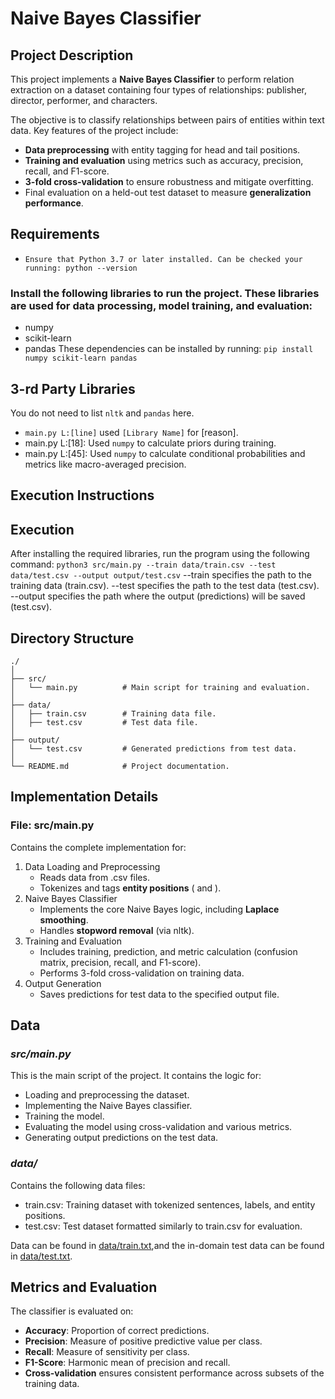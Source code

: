 # Naive Bayes Classifier

## Project Description
This project implements a **Naive Bayes Classifier** to perform relation extraction on a dataset containing four types of relationships: publisher, director, performer, and characters.

The objective is to classify relationships between pairs of entities within text data.
Key features of the project include:

- **Data preprocessing** with entity tagging for head and tail positions.
- **Training and evaluation** using metrics such as accuracy, precision, recall, and F1-score.
- **3-fold cross-validation** to ensure robustness and mitigate overfitting.
- Final evaluation on a held-out test dataset to measure **generalization performance**.

## Requirements
- `Ensure that Python 3.7 or later installed. Can be checked your running: python --version`
### Install the following libraries to run the project. These libraries are used for data processing, model training, and evaluation:
  - numpy
  - scikit-learn
  - pandas
These dependencies can be installed by running: `pip install numpy scikit-learn pandas`

## 3-rd Party Libraries
You do not need to list `nltk` and `pandas` here.

* `main.py L:[line]` used `[Library Name]` for [reason].
* main.py L:[18]: Used `numpy` to calculate priors during training.
* main.py L:[45]: Used `numpy` to calculate conditional probabilities and metrics like macro-averaged precision.

## Execution Instructions

## Execution
After installing the required libraries, run the program using the following command:
`python3 src/main.py --train data/train.csv --test data/test.csv --output output/test.csv`
--train specifies the path to the training data (train.csv).
--test specifies the path to the test data (test.csv).
--output specifies the path where the output (predictions) will be saved (test.csv).

## Directory Structure
```
./
│
├── src/
│   └── main.py          # Main script for training and evaluation.
│
├── data/
│   ├── train.csv        # Training data file.
│   ├── test.csv         # Test data file.
│
├── output/
│   └── test.csv         # Generated predictions from test data.
│
└── README.md            # Project documentation.
```
## Implementation Details
### File: src/main.py
Contains the complete implementation for:

1.  Data Loading and Preprocessing
    - Reads data from .csv files.
    - Tokenizes and tags **entity positions** (<HEAD> and <TAIL>).
2.  Naive Bayes Classifier
    - Implements the core Naive Bayes logic, including **Laplace smoothing**.
    - Handles **stopword removal** (via nltk).
3.  Training and Evaluation
    - Includes training, prediction, and metric calculation (confusion matrix,     precision, recall, and F1-score).
    - Performs 3-fold cross-validation on training data.
4. Output Generation
    - Saves predictions for test data to the specified output file.

## Data

### *src/main.py*
This is the main script of the project. It contains the logic for:
- Loading and preprocessing the dataset.
- Implementing the Naive Bayes classifier.
- Training the model.
- Evaluating the model using cross-validation and various metrics.
- Generating output predictions on the test data.

### *data/*
Contains the following data files:

- train.csv: Training dataset with tokenized sentences, labels, and entity positions.
- test.csv: Test dataset formatted similarly to train.csv for evaluation.

Data can be found in [data/train.txt](data/train.txt),and the in-domain test data can be found in [data/test.txt](data/test.txt).

## Metrics and Evaluation
The classifier is evaluated on:

- **Accuracy**: Proportion of correct predictions.
- **Precision**: Measure of positive predictive value per class.
- **Recall**: Measure of sensitivity per class.
- **F1-Score**: Harmonic mean of precision and recall.
- **Cross-validation** ensures consistent performance across subsets of the training data.
